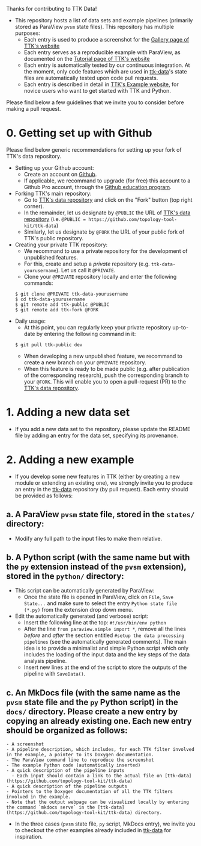 Thanks for contributing to TTK Data!

- This repository hosts a list of data sets and example pipelines (primarily stored as ParaView `pvsm` state files). This repository has multiple purposes:
  - Each entry is used to produce a screenshot for the [Gallery page of TTK's website](https://topology-tool-kit.github.io/gallery.html)
  - Each entry serves as a reproducible example with ParaView, as documented on the [Tutorial page of TTK's website](https://topology-tool-kit.github.io/tutorials.html)
  - Each entry is automatically tested by our continuous integration. At the moment, only code features which are used in [ttk-data](https://github.com/topology-tool-kit/ttk-data)'s state files are automatically tested upon code pull requests.
  - Each entry is described in detail in [TTK's Example website](https://topology-tool-kit.github.io/examples), for novice users who want to get started with TTK and Python.

Please find below a few guidelines that we invite you to consider before making a pull request.

# 0. Getting set up with Github
Please find below generic recommendations for setting up your fork of TTK's data repository.
  - Setting up your Github account:
    - Create an account on [Github](https://github.com/).
    - If applicable, we recommand to upgrade (for free) this account to a Github Pro account, through the [Github education program](https://docs.github.com/en/education/explore-the-benefits-of-teaching-and-learning-with-github-education/use-github-in-your-classroom-and-research/apply-for-an-educator-or-researcher-discount).
  - Forking TTK's main repository:
    - Go to [TTK's data repository](https://github.com/topology-tool-kit/ttk-data) and click on the "Fork" button (top right corner).
    - In the remainder, let us designate by `@PUBLIC` the URL of [TTK's data repository](https://github.com/topology-tool-kit/ttk-data) (i.e. `@PUBLIC = https://github.com/topology-tool-kit/ttk-data`)
    - Similarly, let us designate by `@FORK` the URL of your public fork of TTK's public repository.
  - Creating your private TTK repository:
    - We recommand to use a private repository for the development of unpublished features.
    - For this, create and setup a *private* repository (e.g. `ttk-data-yourusername`). Let us call it `@PRIVATE`.
    - Clone your `@PRIVATE` repository locally and enter the following commands:
    ```
    $ git clone @PRIVATE ttk-data-yourusername
    $ cd ttk-data-yourusername
    $ git remote add ttk-public @PUBLIC
    $ git remote add ttk-fork @FORK
    ```
  - Daily usage:
    - At this point, you can regularly keep your private repository up-to-date by entering the following command in it:
    ```
    $ git pull ttk-public dev
    ```
    - When developing a new unpublished feature, we recommand to create a new branch on your `@PRIVATE` repository.
    - When this feature is ready to be made public (e.g. after publication of the corresponding research), push the corresponding branch to your `@FORK`. This will enable you to open a pull-request (PR) to the [TTK's data repository](https://github.com/topology-tool-kit/ttk-data).

# 1. Adding a new data set
- If you add a new data set to the repository, please update the README file by adding an entry for the data set, specifying its provenance.

# 2. Adding a new example
- If you develop some new features in TTK (either by creating a new module or extending an existing one), we strongly invite you to produce an entry in the [ttk-data](https://github.com/topology-tool-kit/ttk-data) repository (by pull request). Each entry should be provided as follows:

## a. A ParaView `pvsm` state file, stored in the `states/` directory:
- Modify any full path to the input files to make them relative.

## b. A Python script (with the same name but with the `py` extension instead of the `pvsm` extension), stored in the `python/` directory:
- This script can be automatically generated by ParaView:
  - Once the state file is opened in ParaView, click on `File`, `Save State...` and make sure to select the entry `Python state file (*.py)` from the extension drop down menu.
- Edit the automatically generated (and verbose) script:
  - Insert the following line at the top: `#!/usr/bin/env python`
  - After the line `from paraview.simple import *`, remove all the lines *before* and *after* the section entitled ```#setup the data processing pipelines``` (see the automatically generated comments). The main idea is to provide a minimalist and simple Python script which only includes the loading of the input data and the key steps of the data analysis pipeline.
  - Insert new lines at the end of the script to store the outputs of the pipeline with `SaveData()`.

## c. An MkDocs file (with the same name as the `pvsm` state file and the `py` Python script) in the `docs/` directory. Please create a new entry by copying an already existing one. Each new entry should be organized as follows:
    - A screenshot
    - A pipeline description, which includes, for each TTK filter involved in the example, a pointer to its Doxygen documentation.
    - The ParaView command line to reproduce the screenshot
    - The example Python code (automatically inserted)
    - A quick description of the pipeline inputs
      - Each input should contain a link to the actual file on [ttk-data](https://github.com/topology-tool-kit/ttk-data)
    - A quick description of the pipeline outputs
    - Pointers to the Doxygen documentation of all the TTK filters involved in the example.
    - Note that the output webpage can be visualized locally by entering the command `mkdocs serve` in the [ttk-data](https://github.com/topology-tool-kit/ttk-data) directory.
- In the three cases (`pvsm` state file, `py` script, MkDocs entry), we invite you to checkout the other examples already included in [ttk-data](https://github.com/topology-tool-kit/ttk-data) for inspiration.
